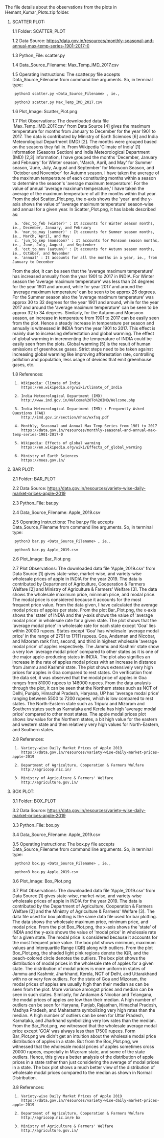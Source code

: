 The file details about the observations from the plots in Hemant_Kumar_Plots.zip folder. 


1. SCATTER PLOT:

	1.1 Folder: SCATTER_PLOT

	1.2 Data Source: https://data.gov.in/resources/monthly-seasonal-and-annual-max-temp-series-1901-2017-0

	1.3 Python_File: scatter.py

	1.4 Data_Source_Filename: Max_Temp_IMD_2017.csv

	1.5 Operating Instructions: The scatter.py file accepts Data_Source_Filename from command line arguments. 
		So, in terminal type: 

		python3 scatter.py <Data_Source_Filename> , ie.,

		python3 scatter.py Max_Temp_IMD_2017.csv

	1.6 Plot_Image: Scatter_Plot.png

	1.7 Plot Observations: The downloaded data file 'Max_Temp_IMD_2017.csv' from Data Source [4] gives the maximum temperature for months from January to December for the year 1901 to 2017. The data is contributed by Ministry of Earth Sciences [6] and India Meteorological Department (IMD) [2]. The months were grouped based on the seasons they fall in. From Wikipedia 'Climate of India' [1] information (Seasons Section) and India Meteorological Department (IMD) [2,3] information, I have grouped the months 'December, January and February' for Winter season, 'March, April, and May' for Summer season, 'June, July, August and September' for Monsoon Season, and 'October and November' for Autumn season. I have taken the average of the maximum temperature of each constituting months within a season to determine the season's 'average maximum temperature'. For the value of annual 'average maximum temperature,' I have taken the average of the maximum temperature of all the months within that year. From the plot Scatter_Plot.png, the x-axis shows the 'year' and the y-axis shows the value of 'average maximum temperature' season-wise and annual for a given year. In Scatter_Plot.png, it has labels described as:

		a. 'dec_to_feb (winter)' : It accounts for Winter season months, ie., December, January, and February
		b. 'mar_to_may (summer)' : It accounts for Summer season months, ie., March, April, and May
		c. 'jun_to_sep (monsoon)' : It accounts for Monsoon season months, ie., June, July, August, and September
		d. 'oct_to_nov (autumn)' : It accounts for Autumn season months, ie., October, and November
		e. 'annual' : It accounts for all the months in a year, ie., from January to December

	From the plot, it can be seen that the 'average maximum temperature' has increased annually from the year 1901 to 2017 in INDIA. For Winter season the 'average maximum temperature' was less than 24 degrees for the year 1901 and around, while for year 2017 and around the 'average maximum temperature' can be seen to be approx 26 degrees. For the Summer season also the 'average maximum temperature' was approx 30 to 32 degrees for the year 1901 and around, while for the year 2017 and around the 'average maximum temperature' can be seen to be approx 32 to 34 degrees. Similarly, for the Autumn and Monsoon season, an increase in temperature from 1901 to 2017 can be easily seen from the plot. Hence a steady increase in temperature per season and annually is witnessed in INDIA from the year 1901 to 2017. This effect is mainly due to increasing deforestation and global warming. The effect of global warming in incrementing the temperature of INDIA could be easily seen from the plots. Global warming [5] is the result of human emissions of greenhouse gases. Strict steps need to be taken against increasing global warming like improving afforestation rate, controlling pollution and population, less usage of devices that emit greenhouse gases, etc.

	1.8 References:

		1. Wikipedia: Climate of India 
		   https://en.wikipedia.org/wiki/Climate_of_India

		2. India Meteorological Department (IMD)
		   http://www.imd.gov.in/Welcome%20To%20IMD/Welcome.php

		3. India Meteorological Department (IMD) : Frequently Asked Questions (FAQ)
		   http://imd.gov.in/section/nhac/wxfaq.pdf

		4. Monthly, Seasonal and Annual Max Temp Series from 1901 to 2017
		   https://data.gov.in/resources/monthly-seasonal-and-annual-max-temp-series-1901-2017-0

		5. Wikipedia: Effects of global warming
		   https://en.wikipedia.org/wiki/Effects_of_global_warming

		6. Ministry of Earth Sciences
		   https://moes.gov.in/


2. BAR PLOT:

	2.1 Folder: BAR_PLOT

	2.2 Data Source: https://data.gov.in/resources/variety-wise-daily-market-prices-apple-2019

	2.3 Python_File: bar.py

	2.4 Data_Source_Filename: Apple_2019.csv

	2.5 Operating Instructions: The bar.py file accepts Data_Source_Filename from command line arguments. 
		So, in terminal type: 

		python3 bar.py <Data_Source_Filename> , ie.,

		python3 bar.py Apple_2019.csv

	2.6 Plot_Image: Bar_Plot.png

	2.7 Plot Observations: The downloaded data file 'Apple_2019.csv' from Data Source [1] gives state-wise, market-wise, and variety-wise wholesale prices of apple in INDIA for the year 2019. The data is contributed by Department of Agriculture, Cooperation & Farmers Welfare [2] and Ministry of Agriculture & Farmers' Welfare [3]. The data shows the wholesale maximum price, minimum price, and modal price. The modal price is considered because it accounts for the most frequent price value. From the data given, I have calculated the average modal prices of apples per state. From the plot Bar_Plot.png, the x-axis shows the 'state' of INDIA and the y-axis shows the value of 'average modal price' in wholesale rate for a given state. The plot shows that the 'average modal price' in wholesale rate for each state except 'Goa' lies within 20000 rupees. States except 'Goa' has wholesale 'average modal price' in the range of  2791 to 17111 rupees. Goa, Andaman and Nicobar, and Mizoram rank first, second, and third in highest wholesale 'average modal price' of apples respectively. The Jammu and Kashmir state show a very low 'average modal price' compared to other states as it is one of the major apple-producing states in INDIA. The plot also signifies an increase in the rate of apples modal prices with an increase in distance from Jammu and Kashmir state. The plot shows extensively very high prices for apples in Goa compared to rest states. On verification from the data set, it was observed that the modal price of apples in Goa ranges from 81000 rupees to 148000 rupees. From the data analysis through the plot, it can be seen that the Northern states such as NCT of Delhi, Punjab, Himachal Pradesh, Haryana, UP has 'average modal price' ranging between 5500 to 7200 rupees, which is low compared to rest states. The North-Eastern state such as Tripura and Mizoram and Southern states such as Karnataka and Kerela has high 'average modal price' compared to other most states. The apple modal prices plot shows low value for the Northern states, a bit high value for the eastern and western state and then relatively very high values for North-Eastern, and Southern states.

	2.8 References:

		1. Variety-wise Daily Market Prices of Apple 2019
		   https://data.gov.in/resources/variety-wise-daily-market-prices-apple-2019

		2. Department of Agriculture, Cooperation & Farmers Welfare
		   http://agricoop.nic.in/

		3. Ministry of Agriculture & Farmers' Welfare
		   http://agriculture.gov.in/


3. BOX PLOT:

	3.1 Folder: BOX_PLOT

	3.2 Data Source: https://data.gov.in/resources/variety-wise-daily-market-prices-apple-2019

	3.3 Python_File: box.py

	3.4 Data_Source_Filename: Apple_2019.csv

	3.5 Operating Instructions: The box.py file accepts Data_Source_Filename from command line arguments. 
		So, in terminal type: 

		python3 box.py <Data_Source_Filename> , ie.,

		python3 box.py Apple_2019.csv

	3.6 Plot_Image: Box_Plot.png

	3.7 Plot Observations: The downloaded data file 'Apple_2019.csv' from Data Source [1] gives state-wise, market-wise, and variety-wise wholesale prices of apple in INDIA for the year 2019. The data is contributed by the Department of Agriculture, Cooperation & Farmers Welfare [2] and the Ministry of Agriculture & Farmers' Welfare [3]. The data file used for box plotting is the same data file used for bar plotting. The data shows the wholesale maximum price, minimum price, and modal price. From the plot Box_Plot.png, the x-axis shows the 'state' of INDIA and the y-axis shows the value of 'modal price' in wholesale rate for a given state. The modal price is considered because it accounts for the most frequent price value. The box plot shows minimum, maximum values and Interquartile Range (IQR) along with outliers. From the plot Box_Plot.png, the shaded light pink regions denote the IQR, and the peach-colored circle denotes the outliers. The box plot shows the distribution of modal prices in the wholesale rate of apples for a given state. The distribution of modal prices is more uniform in states of Jammu and Kashmir, Jharkhand, Kerela, NCT of Delhi, and Uttarakhand with no or very few outliers. For the state of Goa and Mizoram, the modal prices of apples are usually high than their median as can be seen from the plot. More variance amongst prices  and median can be seen in such states. Similarly, for Andaman & Nicobar and Telangana, the modal prices of apples are low than their median. A high number of outliers can be seen for Haryana, Punjab, Rajasthan, Himachal Pradesh, Madhya Pradesh, and Maharastra symbolizing very high rates than the median. A high number of outliers can be seen for Uttar Pradesh, Karnataka, and Jharkhand symbolizing very low rates than the median. From the Bar_Plot.png, we witnessed that the wholesale average modal price except 'GOA' was always less than 17500 rupees. Form Bar_Plot.png we didn't get an intuition about the wholesale modal price distribution of apples in a state. But from the Box_Plot.png, we witnessed that the wholesale modal prices of apples sometimes cross 20000 rupees, especially in Mizoram state, and some of the state outliers. Hence, this gives a better analysis of the distribution of apple prices in a state rather than just considering the average of modal prices in a state. The box plot shows a much better view of the distribution of wholesale modal prices compared to the median as shown in Normal Distribution.

	3.8 References:

		1. Variety-wise Daily Market Prices of Apple 2019
		   https://data.gov.in/resources/variety-wise-daily-market-prices-apple-2019

		2. Department of Agriculture, Cooperation & Farmers Welfare
		   http://agricoop.nic.in/e bx 

		3. Ministry of Agriculture & Farmers' Welfare
		   http://agriculture.gov.in/